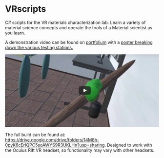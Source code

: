 # VRscripts
C# scripts for the VR materials characterization lab. Learn a variety of material science concepts and operate the tools of a Material scientist as you learn.


A demonstration video can be found on [portfolium](https://portfolium.com/JosephTracey) with a [poster breaking down the various testing stations.](./Frontiers2020.pdf)

[!["Youtube Video"](./youtubeLink.png)](https://www.youtube.com/watch?v=6jgGbGefXSc)




The full build can be found at: https://drive.google.com/drive/folders/14M8h-0pyK6cErIQPC5soAWYS9R3UKLHn?usp=sharing. Designed to work with the Oculus Rift VR headset, so functionality may vary with other headsets.
